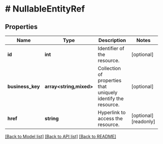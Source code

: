 # # NullableEntityRef

## Properties

Name | Type | Description | Notes
------------ | ------------- | ------------- | -------------
**id** | **int** | Identifier of the resource. | [optional]
**business_key** | **array<string,mixed>** | Collection of properties that uniquely identify the resource. | [optional]
**href** | **string** | Hyperlink to access the resource. | [optional] [readonly]

[[Back to Model list]](../../README.md#models) [[Back to API list]](../../README.md#endpoints) [[Back to README]](../../README.md)
